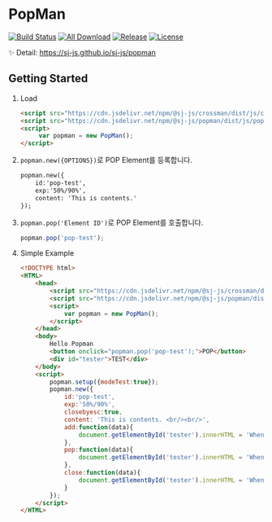 # PopMan
[![Build Status](https://travis-ci.org/sj-js/popman.svg?branch=master)](https://travis-ci.org/sj-js/popman)
[![All Download](https://img.shields.io/github/downloads/sj-js/popman/total.svg)](https://github.com/sj-js/popman/releases)
[![Release](https://img.shields.io/github/release/sj-js/popman.svg)](https://github.com/sj-js/popman/releases)
[![License](https://img.shields.io/github/license/sj-js/popman.svg)](https://github.com/sj-js/popman/releases)

✨ Detail: https://sj-js.github.io/sj-js/popman



## Getting Started

1. Load
    ```html    
    <script src="https://cdn.jsdelivr.net/npm/@sj-js/crossman/dist/js/crossman.js"></script>
    <script src="https://cdn.jsdelivr.net/npm/@sj-js/popman/dist/js/popman.js"></script>
    <script>
         var popman = new PopMan();
    </script>
    ```  
2. `popman.new({OPTIONS})`로 POP Element를 등록합니다.
    ```html
    popman.new({
        id:'pop-test',
        exp:'50%/90%',
        content: 'This is contents.' 
    });
    ```
3. `popman.pop('Element ID')`로 POP Element를 호출합니다.
    ```js
    popman.pop('pop-test');
    ```
4. Simple Example
    ```html
    <!DOCTYPE html>
    <HTML>
        <head>
            <script src="https://cdn.jsdelivr.net/npm/@sj-js/crossman/dist/js/crossman.js"></script>
            <script src="https://cdn.jsdelivr.net/npm/@sj-js/popman/dist/js/popman.js"></script>
            <script>
                var popman = new PopMan();
            </script>            
        </head>
        <body>        
            Hello Popman
            <button onclick="popman.pop('pop-test');">POP</button>
            <div id="tester">TEST</div>
        </body> 
        <script>
            popman.setup({modeTest:true});
            popman.new({
                id:'pop-test',
                exp:'50%/90%',
                closebyesc:true,
                content: 'This is contents. <br/><br/>', 
                add:function(data){               
                    document.getElementById('tester').innerHTML = 'When add';
                },
                pop:function(data){
                    document.getElementById('tester').innerHTML = 'When pop';
                },
                close:function(data){
                    document.getElementById('tester').innerHTML = 'When close';
                }
            });
        </script>
    </HTML>
    ```
